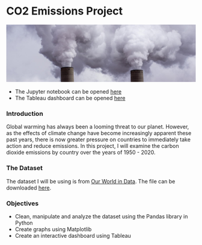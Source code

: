 # CO2 Emissions Project

![emissions](images/power-plant-carbon-emissions.jpg)

- The Jupyter notebook can be opened [here](analysis.ipynb)
- The Tableau dashboard can be opened [here](https://public.tableau.com/views/CarbonDioxideEmissions_16432672351780/Dashboard?:language=en-US&:display_count=n&:origin=viz_share_link)

### Introduction

Global warming has always been a looming threat to our planet. However, as the effects of climate change have become increasingly apparent these past years, there is now greater pressure on countries to immediately take action and reduce emissions. In this project, I will examine the carbon dioxide emissions by country over the years of 1950 - 2020.

### The Dataset

The dataset I will be using is from [Our World in Data](https://ourworldindata.org/). The file can be downloaded [here](https://github.com/owid/co2-data).

### Objectives

- Clean, manipulate and analyze the dataset using the Pandas library in Python
- Create graphs using Matplotlib
- Create an interactive dashboard using Tableau
